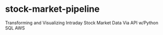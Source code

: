 # stock-market-pipeline
Transforming and Visualizing Intraday Stock Market Data Via API w/Python SQL AWS
